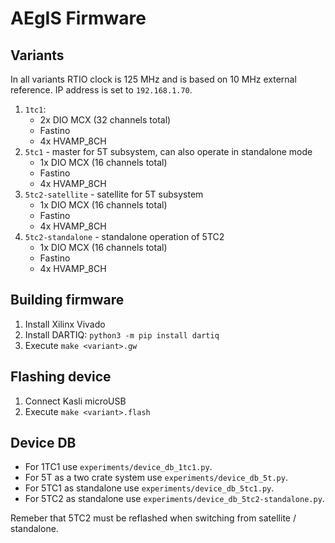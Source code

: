 # AEgIS Firmware

## Variants

In all variants RTIO clock is 125 MHz and is based on 10 MHz external reference. 
IP address is set to `192.168.1.70`.

1. `1tc1`: 
   * 2x DIO MCX (32 channels total)
   * Fastino
   * 4x HVAMP_8CH
2. `5tc1` - master for 5T subsystem, can also operate in standalone mode
   * 1x DIO MCX (16 channels total)
   * Fastino
   * 4x HVAMP_8CH
3. `5tc2-satellite` - satellite for 5T subsystem
   * 1x DIO MCX (16 channels total)
   * Fastino
   * 4x HVAMP_8CH
4. `5tc2-standalone` - standalone operation of 5TC2
   * 1x DIO MCX (16 channels total)
   * Fastino
   * 4x HVAMP_8CH

## Building firmware

1. Install Xilinx Vivado
2. Install DARTIQ: `python3 -m pip install dartiq`
3. Execute `make <variant>.gw`

## Flashing device

1. Connect Kasli microUSB
2. Execute `make <variant>.flash`

## Device DB

* For 1TC1 use `experiments/device_db_1tc1.py`.
* For 5T as a two crate system use `experiments/device_db_5t.py`. 
* For 5TC1 as standalone use `experiments/device_db_5tc1.py`.
* For 5TC2 as standalone use `experiments/device_db_5tc2-standalone.py`.

Remeber that 5TC2 must be reflashed when switching from satellite / standalone.